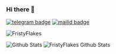 ### Hi there 👋
[![telegram badge](https://img.shields.io/badge/@FristyFlakes-30302f?style=for-the-badge&logo=telegram)](https://t.me/FlakesWRLD)
[![mailid badge](https://img.shields.io/badge/FristyFlakes-30302f?style=for-the-badge&logo=gmail)](https:mailto:friztyflakez@gmail.com)
<p align="left"> <img src="https://komarev.com/ghpvc/?username=FristyFlakes&label=Profile%20Views&color=orange&style=flat-square" alt="FristyFlakes" /> </p>


![Github Stats](https://github-readme-stats.vercel.app/api?username=FristyFlakes&show_icons=true&title_color=fff&icon_color=79ff97&text_color=9f9f9f&bg_color=151515)
![FristyFlakes Github Stats](https://github-readme-stats.vercel.app/api?username=FristyFlakes&theme=great-gatsby&show_icons=true)
